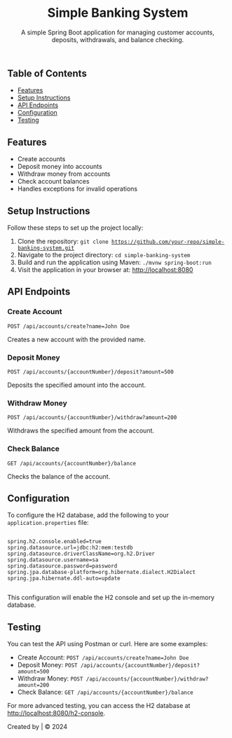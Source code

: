 <!DOCTYPE html>
<html lang="en">
<head>
    <meta charset="UTF-8">
    <meta name="viewport" content="width=device-width, initial-scale=1.0">
    <title>Simple Banking System - README</title>
</head>
<body>
    <header>
        <h1>Simple Banking System</h1>
        <p>A simple Spring Boot application for managing customer accounts, deposits, withdrawals, and balance checking.</p>
    </header>

  <section>
        <h2>Table of Contents</h2>
        <ul>
            <li><a href="#features">Features</a></li>
            <li><a href="#setup">Setup Instructions</a></li>
            <li><a href="#api">API Endpoints</a></li>
            <li><a href="#configuration">Configuration</a></li>
            <li><a href="#testing">Testing</a></li>
        </ul>
    </section>

   <section id="features">
        <h2>Features</h2>
        <ul>
            <li>Create accounts</li>
            <li>Deposit money into accounts</li>
            <li>Withdraw money from accounts</li>
            <li>Check account balances</li>
            <li>Handles exceptions for invalid operations</li>
        </ul>
    </section>

  <section id="setup">
        <h2>Setup Instructions</h2>
        <p>Follow these steps to set up the project locally:</p>
        <ol>
            <li>Clone the repository: <code>git clone <a href="https://github.com/your-repo/simple-banking-system.git">https://github.com/your-repo/simple-banking-system.git</a></code></li>
            <li>Navigate to the project directory: <code>cd simple-banking-system</code></li>
            <li>Build and run the application using Maven: <code>./mvnw spring-boot:run</code></li>
            <li>Visit the application in your browser at: <a href="http://localhost:8080">http://localhost:8080</a></li>
        </ol>
    </section>

   <section id="api">
        <h2>API Endpoints</h2>
        <h3>Create Account</h3>
        <pre><code>POST /api/accounts/create?name=John Doe</code></pre>
        <p>Creates a new account with the provided name.</p>

  <h3>Deposit Money</h3>
        <pre><code>POST /api/accounts/{accountNumber}/deposit?amount=500</code></pre>
        <p>Deposits the specified amount into the account.</p>

  <h3>Withdraw Money</h3>
        <pre><code>POST /api/accounts/{accountNumber}/withdraw?amount=200</code></pre>
        <p>Withdraws the specified amount from the account.</p>
    <h3>Check Balance</h3>
        <pre><code>GET /api/accounts/{accountNumber}/balance</code></pre>
        <p>Checks the balance of the account.</p>
    </section>

  <section id="configuration">
        <h2>Configuration</h2>
        <p>To configure the H2 database, add the following to your <code>application.properties</code> file:</p>
        <pre><code>
spring.h2.console.enabled=true
spring.datasource.url=jdbc:h2:mem:testdb
spring.datasource.driverClassName=org.h2.Driver
spring.datasource.username=sa
spring.datasource.password=password
spring.jpa.database-platform=org.hibernate.dialect.H2Dialect
spring.jpa.hibernate.ddl-auto=update
        </code></pre>
        <p>This configuration will enable the H2 console and set up the in-memory database.</p>
    </section>

  <section id="testing">
        <h2>Testing</h2>
        <p>You can test the API using Postman or curl. Here are some examples:</p>
        <ul>
            <li>Create Account: <code>POST /api/accounts/create?name=John Doe</code></li>
            <li>Deposit Money: <code>POST /api/accounts/{accountNumber}/deposit?amount=500</code></li>
            <li>Withdraw Money: <code>POST /api/accounts/{accountNumber}/withdraw?amount=200</code></li>
            <li>Check Balance: <code>GET /api/accounts/{accountNumber}/balance</code></li>
        </ul>
        <p>For more advanced testing, you can access the H2 database at <a href="http://localhost:8080/h2-console">http://localhost:8080/h2-console</a>.</p>
    </section>
    <footer>
        <p>Created by  | &copy; 2024</p>
    </footer>
</body>
</html>
